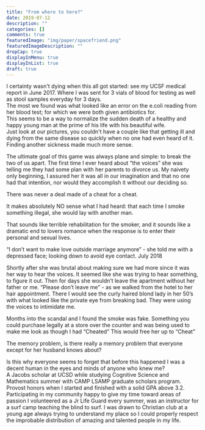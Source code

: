 ```yaml
---
title: "From where to here?"
date: 2019-07-12
description: ""
categories: []
comments: true
featuredImage: "img/paper/spacefriend.png"
featuredImageDescription: ""
dropCap: true
displayInMenu: true
displayInList: true
draft: true
---
```


I certainty wasn't dying when this all got started: see my UCSF medical report in June 2017. Where I was sent for 3 vials of blood for testing as well as stool samples everyday for 3 days.  
The most we found was what looked like an error on the e.coli reading from her blood test; for which we were both given antibiotics for.  
This seems to be a way to normalize the sudden death of a healthy and happy young man at the prime of his life with his beautiful wife.  
Just look at our pictures, you couldn't have a couple like that getting ill and dying from the same disease so quickly when no one had even heard of it. Finding another sickness made much more sense.

The ultimate goal of this game was always plane and simple: to break the two of us apart.
The first time I ever heard about “the voices” she was telling me they had some plan with her parents to divorce us.
My naivety only beginning, I assured her it was all in our imagination and that no one had that intention, nor would they accomplish it without our deciding so.

There was never a deal made of a cheat for a cheat.

It makes absolutely NO sense what I had heard: that each time I smoke something illegal, she would lay with another man.

That sounds like terrible rehabilitation for the smoker, and it sounds like a dramatic end to lovers romance when the response is to enter their personal and sexual lives.

“I don’t want to make love outside marriage anymore” - she told me with a depressed face; looking down to avoid eye contact. July 2018

Shortly after she was brutal about making sure we had more since it was her way to hear the voices.
It seemed like she was trying to hear something, to figure it out. Then for days she wouldn’t leave the apartment without her father or me.
“Please don’t leave me” - as we walked from the hotel to her hair appointment.
There I would see the curly haired blond lady in her 50’s with what looked like the private eye from breaking bad. They were using the voices to intimidate me.

Months into the scandal and I found the smoke was fake. Something you could purchase legally at a store over the counter and was being used to make me look as though I had “Cheated”
This would free her up to “Cheat”


The memory problem, is there really a memory problem that everyone except for her husband knows about?

Is this why everyone seems to forget that before this happened I was a decent human in the eyes and minds of anyone who knew me?  
A Jacobs scholar at UCSD while studying Cognitive Science and Mathematics summer with CAMP LSAMP graduate scholars program.  
Provost honors when I started and finished with a solid GPA above 3.2.  
Participating in my community happy to give my time toward areas of passion I volunteered as a Jr Life Guard every summer, was an instructor for a surf camp teaching the blind to surf. I was drawn to Christian club at a young age always trying to understand my place so I could properly respect the improbable distribution of amazing and talented people in my life.